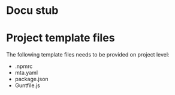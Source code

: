 # Docu stub


# Project template files

The following template files needs to be provided on project level:

  - .npmrc
  - mta.yaml
  - package.json
  - Guntfile.js
